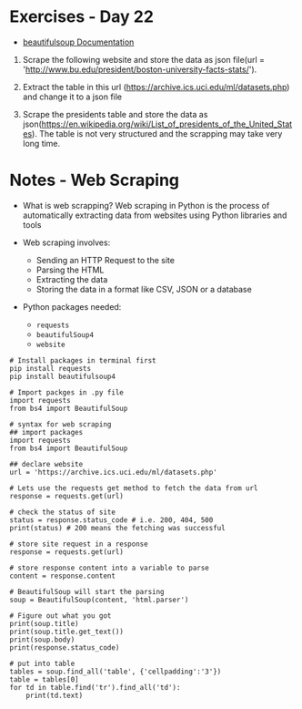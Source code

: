 <!-- Day 22: 30 Days of python programming -->

# Exercises - Day 22
- [beautifulsoup Documentation](https://www.crummy.com/software/BeautifulSoup/bs4/doc/#quick-start)

1. Scrape the following website and store the data as json file(url = 'http://www.bu.edu/president/boston-university-facts-stats/').

2. Extract the table in this url (https://archive.ics.uci.edu/ml/datasets.php) and change it to a json file

3. Scrape the presidents table and store the data as json(https://en.wikipedia.org/wiki/List_of_presidents_of_the_United_States). The table is not very structured and the scrapping may take very long time.


# Notes - Web Scraping
- What is web scrapping? Web scraping in Python is the process of automatically extracting data from websites using Python libraries and tools

- Web scraping involves:
    - Sending an HTTP Request to the site
    - Parsing the HTML
    - Extracting the data
    - Storing the data in a format like CSV, JSON or a database

- Python packages needed:
    - `requests`
    - `beautifulSoup4`
    - `website`

```
# Install packages in terminal first
pip install requests
pip install beautifulsoup4
```

```
# Import packges in .py file
import requests
from bs4 import BeautifulSoup
```

```
# syntax for web scraping
## import packages
import requests 
from bs4 import BeautifulSoup

## declare website
url = 'https://archive.ics.uci.edu/ml/datasets.php'

# Lets use the requests get method to fetch the data from url
response = requests.get(url)

# check the status of site
status = response.status_code # i.e. 200, 404, 500
print(status) # 200 means the fetching was successful

# store site request in a response
response = requests.get(url)

# store response content into a variable to parse 
content = response.content

# BeautifulSoup will start the parsing
soup = BeautifulSoup(content, 'html.parser')

# Figure out what you got
print(soup.title)
print(soup.title.get_text())
print(soup.body)
print(response.status_code)

# put into table
tables = soup.find_all('table', {'cellpadding':'3'})
table = tables[0]
for td in table.find('tr').find_all('td'):
    print(td.text)
```
